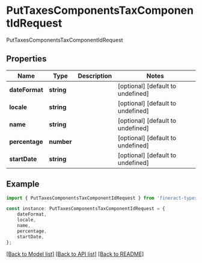 # PutTaxesComponentsTaxComponentIdRequest

PutTaxesComponentsTaxComponentIdRequest

## Properties

Name | Type | Description | Notes
------------ | ------------- | ------------- | -------------
**dateFormat** | **string** |  | [optional] [default to undefined]
**locale** | **string** |  | [optional] [default to undefined]
**name** | **string** |  | [optional] [default to undefined]
**percentage** | **number** |  | [optional] [default to undefined]
**startDate** | **string** |  | [optional] [default to undefined]

## Example

```typescript
import { PutTaxesComponentsTaxComponentIdRequest } from 'fineract-typescript-client';

const instance: PutTaxesComponentsTaxComponentIdRequest = {
    dateFormat,
    locale,
    name,
    percentage,
    startDate,
};
```

[[Back to Model list]](../README.md#documentation-for-models) [[Back to API list]](../README.md#documentation-for-api-endpoints) [[Back to README]](../README.md)
